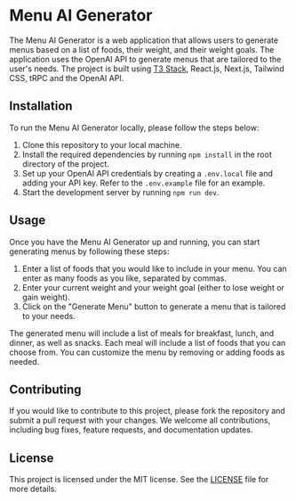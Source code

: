 # Menu AI Generator

The Menu AI Generator is a web application that allows users to generate menus based on a list of foods, their weight, and their weight goals. The application uses the OpenAI API to generate menus that are tailored to the user's needs. The project is built using [T3 Stack](https://create.t3.gg/), React.js, Next.js, Tailwind CSS, tRPC and the OpenAI API.

## Installation

To run the Menu AI Generator locally, please follow the steps below:

1. Clone this repository to your local machine.
2. Install the required dependencies by running `npm install` in the root directory of the project.
3. Set up your OpenAI API credentials by creating a `.env.local` file and adding your API key. Refer to the `.env.example` file for an example.
4. Start the development server by running `npm run dev`.

## Usage

Once you have the Menu AI Generator up and running, you can start generating menus by following these steps:

1. Enter a list of foods that you would like to include in your menu. You can enter as many foods as you like, separated by commas.
2. Enter your current weight and your weight goal (either to lose weight or gain weight).
3. Click on the "Generate Menu" button to generate a menu that is tailored to your needs.

The generated menu will include a list of meals for breakfast, lunch, and dinner, as well as snacks. Each meal will include a list of foods that you can choose from. You can customize the menu by removing or adding foods as needed.

## Contributing

If you would like to contribute to this project, please fork the repository and submit a pull request with your changes. We welcome all contributions, including bug fixes, feature requests, and documentation updates.

## License

This project is licensed under the MIT license. See the [LICENSE](https://github.com/alexarevalo9/menu-ai/blob/main/LICENSE) file for more details.
